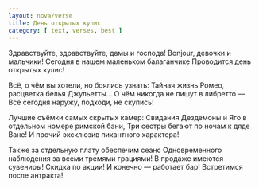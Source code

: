 ```yaml
---
layout: nova/verse
title: День открытых кулис
category: [ text, verses, best ]
---
```

Здравствуйте, здравствуйте, дамы и господа!
Bonjour, девочки и мальчики!
Сегодня в нашем маленьком балаганчике
Проводится день открытых кулис!

Всё, о чём вы хотели, но боялись узнать:
Тайная жизнь Ромео, расцветка белья Джульетты...
О чём никогда не пишут в либретто —
Всё сегодня наружу, подходи, не скупись!

Лучшие съёмки самых скрытых камер:
Свидания Дездемоны и Яго в отдельном номере римской бани,
Три сестры бегают по ночам к дяде Ване!
И прочий эксклюзив пикантного характера!

Также за отдельную плату обеспечим сеанс
Одновременного наблюдения за всеми тремями грациями!
В продаже имеются сувениры! Скидка по акции!
И конечно — работает бар! Встретимся после антракта!
